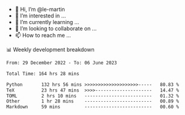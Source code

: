 - 👋 Hi, I’m @le-martin
- 👀 I’m interested in ...
- 🌱 I’m currently learning ...
- 💞️ I’m looking to collaborate on ...
- 📫 How to reach me ...

<!---
Tutorial for using WakaTime stats in GitHub profile: https://github.com/athul/waka-readme
-->

📊 Weekly development breakdown
<!--START_SECTION:waka-->

```txt
From: 29 December 2022 - To: 06 June 2023

Total Time: 164 hrs 28 mins

Python       132 hrs 56 mins >>>>>>>>>>>>>>>>>>>>-----   80.83 %
TeX          23 hrs 47 mins  >>>>---------------------   14.47 %
TOML         2 hrs 10 mins   -------------------------   01.32 %
Other        1 hr 28 mins    -------------------------   00.89 %
Markdown     59 mins         -------------------------   00.60 %
```

<!--END_SECTION:waka-->

<!---
le-martin/le-martin is a ✨ special ✨ repository because its `README.md` (this file) appears on your GitHub profile.
You can click the Preview link to take a look at your changes.
--->
